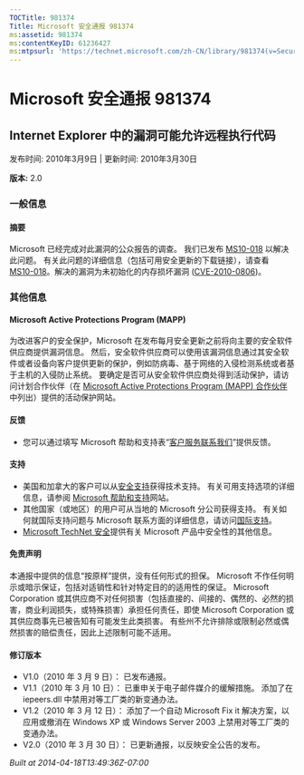 ```yaml
---
TOCTitle: 981374
Title: Microsoft 安全通报 981374
ms:assetid: 981374
ms:contentKeyID: 61236427
ms:mtpsurl: 'https://technet.microsoft.com/zh-CN/library/981374(v=Security.10)'
---
```




Microsoft 安全通报 981374
=========================

Internet Explorer 中的漏洞可能允许远程执行代码
----------------------------------------------

发布时间: 2010年3月9日 | 更新时间: 2010年3月30日

**版本:** 2.0

### 一般信息

#### 摘要

Microsoft 已经完成对此漏洞的公众报告的调查。 我们已发布 [MS10-018](http://go.microsoft.com/fwlink/?linkid=182969) 以解决此问题。 有关此问题的详细信息（包括可用安全更新的下载链接），请查看 [MS10-018](http://go.microsoft.com/fwlink/?linkid=182969)。解决的漏洞为未初始化的内存损坏漏洞 ([CVE-2010-0806](http://www.cve.mitre.org/cgi-bin/cvename.cgi?name=cve-2010-0806))。

### 其他信息

#### Microsoft Active Protections Program (MAPP)

为改进客户的安全保护，Microsoft 在发布每月安全更新之前将向主要的安全软件供应商提供漏洞信息。 然后，安全软件供应商可以使用该漏洞信息通过其安全软件或者设备向客户提供更新的保护，例如防病毒、基于网络的入侵检测系统或者基于主机的入侵防止系统。 要确定是否可从安全软件供应商处得到活动保护，请访问计划合作伙伴（在 [Microsoft Active Protections Program (MAPP) 合作伙伴](http://www.microsoft.com/security/msrc/mapp/partners.mspx)中列出）提供的活动保护网站。

#### 反馈

-   您可以通过填写 Microsoft 帮助和支持表“[客户服务联系我们](https://support.microsoft.com/common/survey.aspx?scid=sw;en;1257&amp;showpage=1&amp;ws=technet&amp;sd=tech)”提供反馈。

#### 支持

-   美国和加拿大的客户可以从[安全支持](http://go.microsoft.com/fwlink/?linkid=21131)获得技术支持。 有关可用支持选项的详细信息，请参阅 [Microsoft 帮助和支持](http://support.microsoft.com/)网站。
-   其他国家（或地区）的用户可从当地的 Microsoft 分公司获得支持。 有关如何就国际支持问题与 Microsoft 联系方面的详细信息，请访问[国际支持](http://go.microsoft.com/fwlink/?linkid=21155)。
-   [Microsoft TechNet 安全](http://go.microsoft.com/fwlink/?linkid=21132)提供有关 Microsoft 产品中安全性的其他信息。

#### 免责声明

本通报中提供的信息“按原样”提供，没有任何形式的担保。 Microsoft 不作任何明示或暗示保证，包括对适销性和针对特定目的的适用性的保证。 Microsoft Corporation 或其供应商不对任何损害（包括直接的、间接的、偶然的、必然的损害，商业利润损失，或特殊损害）承担任何责任，即使 Microsoft Corporation 或其供应商事先已被告知有可能发生此类损害。 有些州不允许排除或限制必然或偶然损害的赔偿责任，因此上述限制可能不适用。

#### 修订版本

-   V1.0（2010 年 3 月 9 日）： 已发布通报。
-   V1.1（2010 年 3 月 10 日）： 已重申关于电子邮件媒介的缓解措施。 添加了在 iepeers.dll 中禁用对等工厂类的新变通办法。
-   V1.2（2010 年 3 月 12 日）： 添加了一个自动 Microsoft Fix it 解决方案，以应用或撤消在 Windows XP 或 Windows Server 2003 上禁用对等工厂类的变通办法。
-   V2.0（2010 年 3 月 30 日）： 已更新通报，以反映安全公告的发布。

*Built at 2014-04-18T13:49:36Z-07:00*
